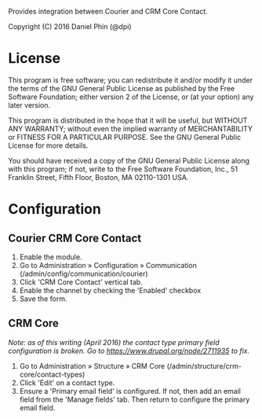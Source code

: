 Provides integration between Courier and CRM Core Contact.

Copyright (C) 2016 Daniel Phin (@dpi)

# License

This program is free software; you can redistribute it and/or modify
it under the terms of the GNU General Public License as published by
the Free Software Foundation; either version 2 of the License, or
(at your option) any later version.

This program is distributed in the hope that it will be useful,
but WITHOUT ANY WARRANTY; without even the implied warranty of
MERCHANTABILITY or FITNESS FOR A PARTICULAR PURPOSE.  See the
GNU General Public License for more details.

You should have received a copy of the GNU General Public License along
with this program; if not, write to the Free Software Foundation, Inc.,
51 Franklin Street, Fifth Floor, Boston, MA 02110-1301 USA.

# Configuration

## Courier CRM Core Contact

 1. Enable the module.
 2. Go to Administration » Configuration » Communication
    (/admin/config/communication/courier)
 3. Click 'CRM Core Contact' vertical tab.
 4. Enable the channel by checking the 'Enabled' checkbox
 5. Save the form.

## CRM Core

_Note: as of this writing (April 2016) the contact type primary field
configuration is broken. Go to https://www.drupal.org/node/2711935 to fix._

 1. Go to  Administration » Structure » CRM Core
    (/admin/structure/crm-core/contact-types)
 2. Click 'Edit' on a contact type.
 3. Ensure a 'Primary email field' is configured. If not, then add an email
    field from the 'Manage fields' tab. Then return to configure the primary
    email field.
